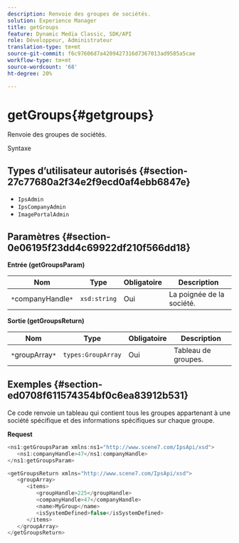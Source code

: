 ```yaml
---
description: Renvoie des groupes de sociétés.
solution: Experience Manager
title: getGroups
feature: Dynamic Media Classic, SDK/API
role: Développeur, Administrateur
translation-type: tm+mt
source-git-commit: f6c97606d7a4209427316d7367013ad9585a5cae
workflow-type: tm+mt
source-wordcount: '68'
ht-degree: 20%

---
```



# getGroups{#getgroups}

Renvoie des groupes de sociétés.

Syntaxe

## Types d’utilisateur autorisés {#section-27c77680a2f34e2f9ecd0af4ebb6847e}

* `IpsAdmin`
* `IpsCompanyAdmin`
* `ImagePortalAdmin`

## Paramètres {#section-0e06195f23dd4c69922df210f566dd18}

**Entrée (getGroupsParam)**

| Nom | Type | Obligatoire | Description |
|---|---|---|---|
| `*`companyHandle`*` | `xsd:string` | Oui | La poignée de la société. |

**Sortie (getGroupsReturn)**

| Nom | Type | Obligatoire | Description |
|---|---|---|---|
| `*`groupArray`*` | `types:GroupArray` | Oui | Tableau de groupes. |

## Exemples {#section-ed0708f611574354bf0c6ea83912b531}

Ce code renvoie un tableau qui contient tous les groupes appartenant à une société spécifique et des informations spécifiques sur chaque groupe.

**Request**

```java
<ns1:getGroupsParam xmlns:ns1="http://www.scene7.com/IpsApi/xsd">
   <ns1:companyHandle>47</ns1:companyHandle>
</ns1:getGroupsParam>
```

```java
<getGroupsReturn xmlns="http://www.scene7.com/IpsApi/xsd">
   <groupArray>
      <items>
         <groupHandle>225</groupHandle>
         <companyHandle>47</companyHandle>
         <name>MyGroup</name>
         <isSystemDefined>false</isSystemDefined>
      </items>
   </groupArray>
</getGroupsReturn>
```

